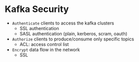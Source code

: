 # Kafka Security

- `Authenticate` clients to access the kafka clusters
  - SSL authentication
  - SASL authentication (plain, kerberos, scram, oauth)
- `Authorize` clients to produce/consume only specific topics
  - ACL: access control list
- `Encrypt` data flow in the network
  - SSL
